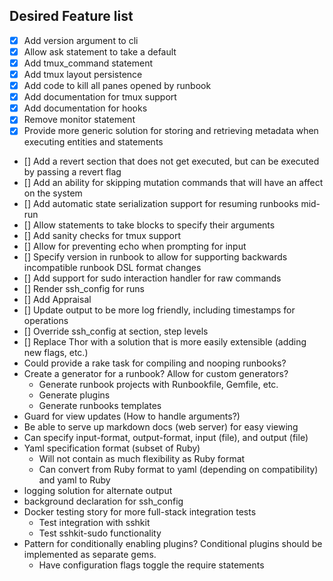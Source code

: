 ## Desired Feature list

* [X] Add version argument to cli
* [X] Allow ask statement to take a default
* [X] Add tmux_command statement
* [X] Add tmux layout persistence
* [X] Add code to kill all panes opened by runbook
* [X] Add documentation for tmux support
* [X] Add documentation for hooks
* [X] Remove monitor statement
* [X] Provide more generic solution for storing and retrieving metadata when executing entities and statements
* [] Add a revert section that does not get executed, but can be executed by passing a revert flag
* [] Add an ability for skipping mutation commands that will have an affect on the system
* [] Add automatic state serialization support for resuming runbooks mid-run
* [] Allow statements to take blocks to specify their arguments
* [] Add sanity checks for tmux support
* [] Allow for preventing echo when prompting for input
* [] Specify version in runbook to allow for supporting backwards incompatible runbook DSL format changes
* [] Add support for sudo interaction handler for raw commands
* [] Render ssh_config for runs
* [] Add Appraisal
* [] Update output to be more log friendly, including timestamps for operations
* [] Override ssh_config at section, step levels
* [] Replace Thor with a solution that is more easily extensible (adding new flags, etc.)
* Could provide a rake task for compiling and nooping runbooks?
* Create a generator for a runbook? Allow for custom generators?
  * Generate runbook projects with Runbookfile, Gemfile, etc.
  * Generate plugins
  * Generate runbooks templates
* Guard for view updates (How to handle arguments?)
* Be able to serve up markdown docs (web server) for easy viewing
* Can specify input-format, output-format, input (file), and output (file)
* Yaml specification format (subset of Ruby)
  * Will not contain as much flexibility as Ruby format
  * Can convert from Ruby format to yaml (depending on compatibility) and yaml to Ruby
* logging solution for alternate output
* background declaration for ssh_config
* Docker testing story for more full-stack integration tests
  * Test integration with sshkit
  * Test sshkit-sudo functionality
* Pattern for conditionally enabling plugins? Conditional plugins should be implemented as separate gems.
  * Have configuration flags toggle the require statements
